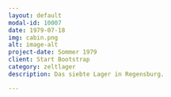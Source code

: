```yaml
---
layout: default
modal-id: 10007
date: 1979-07-18
img: cabin.png
alt: image-alt
project-date: Sommer 1979
client: Start Bootstrap
category: zeltlager
description: Das siebte Lager in Regensburg.

---
```

